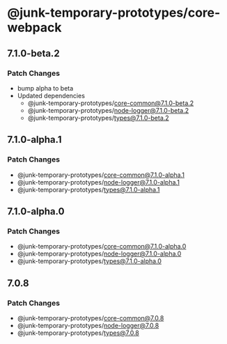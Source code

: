 # @junk-temporary-prototypes/core-webpack

## 7.1.0-beta.2

### Patch Changes

- bump alpha to beta
- Updated dependencies
  - @junk-temporary-prototypes/core-common@7.1.0-beta.2
  - @junk-temporary-prototypes/node-logger@7.1.0-beta.2
  - @junk-temporary-prototypes/types@7.1.0-beta.2

## 7.1.0-alpha.1

### Patch Changes

- @junk-temporary-prototypes/core-common@7.1.0-alpha.1
- @junk-temporary-prototypes/node-logger@7.1.0-alpha.1
- @junk-temporary-prototypes/types@7.1.0-alpha.1

## 7.1.0-alpha.0

### Patch Changes

- @junk-temporary-prototypes/core-common@7.1.0-alpha.0
- @junk-temporary-prototypes/node-logger@7.1.0-alpha.0
- @junk-temporary-prototypes/types@7.1.0-alpha.0

## 7.0.8

### Patch Changes

- @junk-temporary-prototypes/core-common@7.0.8
- @junk-temporary-prototypes/node-logger@7.0.8
- @junk-temporary-prototypes/types@7.0.8
